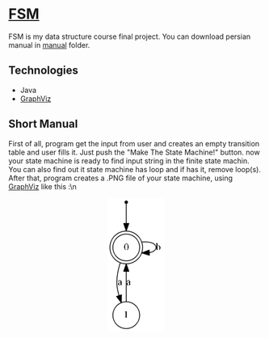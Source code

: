 [FSM](https://github.com/aminrashidbeigi/FSM.git)
=
FSM is my data structure course final project. 
You can download persian manual in [manual](manual/) folder.


Technologies
-

- Java
- [GraphViz](http://www.graphviz.org/)


Short Manual
-
First of all, program get the input from user and creates an empty transition
table and user fills it. Just push the "Make The State Machine!" button. now 
your state machine is ready to find input string in the finite state machin. 
You can also find out it state machine has loop and if has it, remove loop(s).
After that, program creates a .PNG file of your state machine, using [GraphViz](http://www.graphviz.org/) like this :\n

<p align="center">
  <img src="https://github.com/aminrashidbeigi/FSM/blob/master/state-machine.png">
</p>

